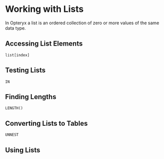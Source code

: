 # Working with Lists

In Opteryx a list is an ordered collection of zero or more values of the same data type.

## Accessing List Elements

`list[index]`

## Testing Lists

`IN`

## Finding Lengths

`LENGTH()`

## Converting Lists to Tables

`UNNEST`

## Using Lists

